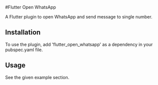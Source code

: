 #Flutter Open WhatsApp

A Flutter plugin to open WhatsApp and send message to single number.

## Installation

   To use the plugin, add 'flutter_open_whatsapp' as a dependency in your pubspec.yaml file.

## Usage

   See the given example section.

